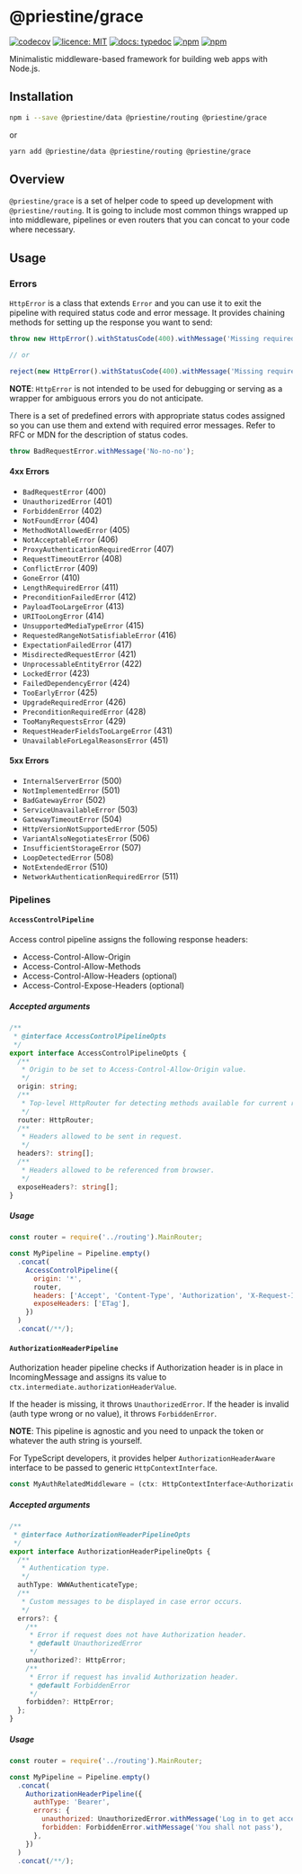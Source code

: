 # @priestine/grace

[![codecov](https://codecov.io/gl/priestine/grace/branch/master/graph/badge.svg)](https://codecov.io/gl/priestine/grace) [![licence: MIT](https://img.shields.io/npm/l/@priestine/grace.svg)](https://gitlab.com/priestine/grace) [![docs: typedoc](https://img.shields.io/badge/docs-typedoc-blue.svg)](https://priestine.gitlab.io/grace) [![npm](https://img.shields.io/npm/dt/@priestine/grace.svg)](https://www.npmjs.com/package/@priestine/grace) [![npm](https://img.shields.io/npm/v/@priestine/grace.svg)](https://www.npmjs.com/package/@priestine/grace)

Minimalistic middleware-based framework for building web apps with Node.js.

## Installation

```bash
npm i --save @priestine/data @priestine/routing @priestine/grace
```

or

```bash
yarn add @priestine/data @priestine/routing @priestine/grace
```

## Overview

`@priestine/grace` is a set of helper code to speed up development with `@priestine/routing`.
It is going to include most common things wrapped up into middleware, pipelines or even routers
that you can concat to your code where necessary.

## Usage

### Errors

`HttpError` is a class that extends `Error` and you can use it to exit the pipeline with required
status code and error message. It provides chaining methods for setting up the response you want to send:

```javascript
throw new HttpError().withStatusCode(400).withMessage('Missing required field "id"');

// or

reject(new HttpError().withStatusCode(400).withMessage('Missing required field "id"'));
```

**NOTE**: `HttpError` is not intended to be used for debugging or serving as a wrapper for ambiguous errors you do not anticipate.

There is a set of predefined errors with appropriate status codes assigned so you can use them and extend
with required error messages. Refer to RFC or MDN for the description of status codes.

```javascript
throw BadRequestError.withMessage('No-no-no');
```

#### 4xx Errors

- `BadRequestError` (400)
- `UnauthorizedError` (401)
- `ForbiddenError` (402)
- `NotFoundError` (404)
- `MethodNotAllowedError` (405)
- `NotAcceptableError` (406)
- `ProxyAuthenticationRequiredError` (407)
- `RequestTimeoutError` (408)
- `ConflictError` (409)
- `GoneError` (410)
- `LengthRequiredError` (411)
- `PreconditionFailedError` (412)
- `PayloadTooLargeError` (413)
- `URITooLongError` (414)
- `UnsupportedMediaTypeError` (415)
- `RequestedRangeNotSatisfiableError` (416)
- `ExpectationFailedError` (417)
- `MisdirectedRequestError` (421)
- `UnprocessableEntityError` (422)
- `LockedError` (423)
- `FailedDependencyError` (424)
- `TooEarlyError` (425)
- `UpgradeRequiredError` (426)
- `PreconditionRequiredError` (428)
- `TooManyRequestsError` (429)
- `RequestHeaderFieldsTooLargeError` (431)
- `UnavailableForLegalReasonsError` (451)

#### 5xx Errors

- `InternalServerError` (500)
- `NotImplementedError` (501)
- `BadGatewayError` (502)
- `ServiceUnavailableError` (503)
- `GatewayTimeoutError` (504)
- `HttpVersionNotSupportedError` (505)
- `VariantAlsoNegotiatesError` (506)
- `InsufficientStorageError` (507)
- `LoopDetectedError` (508)
- `NotExtendedError` (510)
- `NetworkAuthenticationRequiredError` (511)

### Pipelines

#### `AccessControlPipeline`

Access control pipeline assigns the following response headers:

- Access-Control-Allow-Origin
- Access-Control-Allow-Methods
- Access-Control-Allow-Headers (optional)
- Access-Control-Expose-Headers (optional)

##### Accepted arguments

```typescript
/**
 * @interface AccessControlPipelineOpts
 */
export interface AccessControlPipelineOpts {
  /**
   * Origin to be set to Access-Control-Allow-Origin value.
   */
  origin: string;
  /**
   * Top-level HttpRouter for detecting methods available for current route.
   */
  router: HttpRouter;
  /**
   * Headers allowed to be sent in request.
   */
  headers?: string[];
  /**
   * Headers allowed to be referenced from browser.
   */
  exposeHeaders?: string[];
}
```

##### Usage

```javascript
const router = require('../routing').MainRouter;

const MyPipeline = Pipeline.empty()
  .concat(
    AccessControlPipeline({
      origin: '*',
      router,
      headers: ['Accept', 'Content-Type', 'Authorization', 'X-Request-ID', 'If-None-Match'],
      exposeHeaders: ['ETag'],
    })
  )
  .concat(/**/);
```

#### `AuthorizationHeaderPipeline`

Authorization header pipeline checks if Authorization header is in place in IncomingMessage and assigns its value
to `ctx.intermediate.authorizationHeaderValue`.

If the header is missing, it throws `UnauthorizedError`.
If the header is invalid (auth type wrong or no value), it throws `ForbiddenError`.

**NOTE**: This pipeline is agnostic and you need to unpack the token or whatever the auth string is yourself.

For TypeScript developers, it provides helper `AuthorizationHeaderAware` interface to be passed to generic `HttpContextInterface`.

```typescript
const MyAuthRelatedMiddleware = (ctx: HttpContextInterface<AuthorizationHeaderAware>) => {};
```

##### Accepted arguments

```typescript
/**
 * @interface AuthorizationHeaderPipelineOpts
 */
export interface AuthorizationHeaderPipelineOpts {
  /**
   * Authentication type.
   */
  authType: WWWAuthenticateType;
  /**
   * Custom messages to be displayed in case error occurs.
   */
  errors?: {
    /**
     * Error if request does not have Authorization header.
     * @default UnauthorizedError
     */
    unauthorized?: HttpError;
    /**
     * Error if request has invalid Authorization header.
     * @default ForbiddenError
     */
    forbidden?: HttpError;
  };
}
```

##### Usage

```javascript
const router = require('../routing').MainRouter;

const MyPipeline = Pipeline.empty()
  .concat(
    AuthorizationHeaderPipeline({
      authType: 'Bearer',
      errors: {
        unauthorized: UnauthorizedError.withMessage('Log in to get access to this resource'),
        forbidden: ForbiddenError.withMessage('You shall not pass'),
      },
    })
  )
  .concat(/**/);
```
